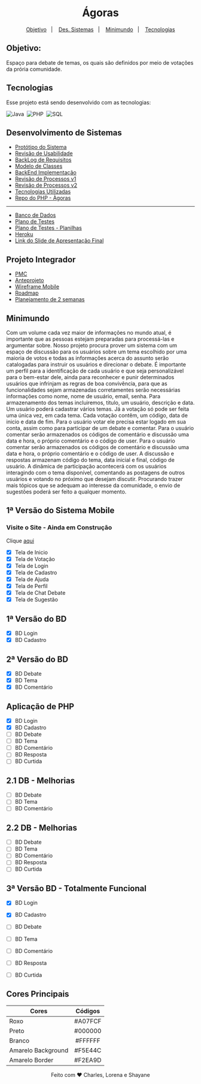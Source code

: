 <h1 align="center">Ágoras</h1>

<p align="center">
  <a href="#objetivo">Objetivo</a>&nbsp;&nbsp;&nbsp;|&nbsp;&nbsp;&nbsp;
  <a href="#desenvolvimento-de-sistemas">Des. Sistemas</a>&nbsp;&nbsp;&nbsp;|&nbsp;&nbsp;&nbsp;
  <a href="#minimundo">Minimundo</a>&nbsp;&nbsp;&nbsp;|&nbsp;&nbsp;&nbsp;
  <a href="#tecnologias">Tecnologias</a>
</p>

## Objetivo:

Espaço para debate de temas, os quais são definidos por meio de votações da prória comunidade.

## Tecnologias

Esse projeto está sendo desenvolvido com as tecnologias:

![Java](https://img.shields.io/badge/-Java-0000AA?style=for-the-badge&logo=java&logoColor=java)&nbsp;
![PHP](https://img.shields.io/badge/-PHP-000000?style=for-the-badge&logo=PHP&logoColor=PHP)&nbsp;
![SQL](https://IMG.shields.io/badge/-SQL-FFA500?style=for-the-badge&logo=SQL&logoColor=SQL)


## Desenvolvimento de Sistemas

- [Protótipo do Sistema](https://docs.google.com/presentation/d/1FH3wKA5VDobz2nH1XQn04hySsuKiL8jbI8FPiBvk_LE/edit#slide=id.p)
- [Revisão de Usabilidade](https://docs.google.com/presentation/d/1BM7qXLzoxKnBRL-9RGgnqd7QCGWWeyt0OJdPmUYGb3Q/edit)
- [BackLog de Requisitos](https://docs.google.com/presentation/d/1jW-Cbx0AoiGDH5Zu0EbL8PuKjo8sWQ3KjcSkikphRSc/edit#slide=id.p)
- [Modelo de Classes](https://docs.google.com/presentation/d/1rSS3tW8vCOB5hSUD1Azbey_I8t6m8jFMYslBQ8r2H8U/edit#slide=id.p)
- [BackEnd Implementação](https://docs.google.com/presentation/d/1pRx8cqCIQn6nVzLVvfFIHzXtZ5J4ZK475541Z77xluU/edit#slide=id.gfa72e7d6c2_2_0)
- [Revisão de Processos v1](https://docs.google.com/presentation/d/133IfI67cq-7Sj4LR1dAW5jw1gj282Ig837o0iHb-mb4/edit#slide=id.ge950579e59_0_10)
- [Revisão de Processos v2](https://docs.google.com/presentation/d/1beIUpdqfJ5grQQnkaybq7MH6IiO03DcXGD5vRNSf-ss/edit#slide=id.gfbcbaff1bc_0_54)
- [Tecnologias Utilizadas](https://docs.google.com/presentation/d/13NfGg9uX6wDPxrB7n9dv4xdxGMuL1fZP8dORHts2kFE/edit#slide=id.geb0675a293_0_122)
- [Repo do PHP - Àgoras](https://github.com/IAteYourKookie/AgorasWeb)

---

- [Banco de Dados](https://docs.google.com/presentation/d/1CrR9VVsL2LR1gIJw46n70WQc1p43m60OOj6Z2XKNYRA/edit#slide=id.p)
- [Plano de Testes](https://docs.google.com/presentation/d/1tsIXb40ynTqoQFKlGAo_cO3eGclcIdoxulUQfdy-2ro/edit#slide=id.p)
- [Plano de Testes - Planilhas](https://docs.google.com/spreadsheets/d/1hlJXMdrNZN33beMeTxheXadmKp976s1fFt3Wjw2Snd8/edit#gid=0)
- [Heroku](https://projdebate.herokuapp.com/)
- [Link do Slide de Apresentação Final](https://www.canva.com/design/DAEytEvEzT4/kCMNyqI13qptof5KkiZd3Q/view?utm_content=DAEytEvEzT4&utm_campaign=designshare&utm_medium=link&utm_source=sharebutton)

## Projeto Integrador

- [PMC](https://docs.google.com/presentation/d/16kT38kjHIuf2yD1MX85rqYa5F9df-fTbPv3vTfjTOHM/edit#slide=id.ge20873777b_0_0)
- [Anteprojeto](https://docs.google.com/document/d/1fuNOEOHj0LNzbvmBoJK5MR2G2ofqRloSDvxdeDUlo48/edit)
- [Wireframe Mobile](https://docs.google.com/presentation/d/1FH3wKA5VDobz2nH1XQn04hySsuKiL8jbI8FPiBvk_LE/edit#slide=id.gfcc268c88d_0_180)
- [Roadmap](https://docs.google.com/presentation/d/18BQcBQpc58xfuZgjkS-_zyzDlwWoOK4J3MBIofsjHAo/edit#slide=id.p)
- [Planejamento de 2 semanas](https://docs.google.com/presentation/d/1HCZcKTDFiOLWNo3-g1Tg_H0uJ6kc4tJNJN0-eRCLJM4/edit#slide=id.p)


## Minimundo

Com um volume cada vez maior de informações no mundo atual, é importante que as pessoas estejam preparadas para processá-las e argumentar sobre. Nosso projeto procura prover um sistema com um espaço de discussão para os usuários sobre um tema escolhido por uma maioria de votos e todas as informações acerca do assunto serão catalogadas para instruir os usuários e direcionar o debate. É importante um perfil para a identificação de cada usuário e que seja personalizável para o bem-estar dele, ainda para reconhecer e punir determinados usuários que infrinjam as regras de boa convivência, para que as funcionalidades sejam armazenadas corretamentes serão necessárias informações como nome, nome de usuário, email, senha. Para armazenamento dos temas incluiremos, titulo, um usuário, descrição e data. Um usuário poderá cadastrar vários temas. Já a votação só pode ser feita uma única vez, em cada tema. Cada votação contêm, um código, data de inicio e data de fim. Para o usuário votar ele precisa estar logado em sua conta, assim como para participar de um debate e comentar. Para o usuário comentar serão armazenados os códigos de comentário e discussão uma data e hora, o próprio comentário e o código de user. Para o usuário comentar serão armazenados os códigos de comentário e discussão uma data e hora, o próprio comentário e o código de user. A discussão e respostas armazenam código do tema, data inicial e final, código de usuário. A dinâmica de participação acontecerá com os usuários interagindo com o tema disponível, comentando as postagens de outros usuários e votando no próximo que desejam discutir. Procurando trazer mais tópicos que se adequam ao interesse da comunidade, o envio de sugestões poderá ser feito a qualquer momento.

## 1ª Versão do Sistema Mobile

### Visite o Site - Ainda em Construção
Clique [aqui]()

- [x] Tela de Inicio
- [x] Tela de Votação
- [x] Tela de Login
- [x] Tela de Cadastro
- [x] Tela de Ajuda
- [x] Tela de Perfil
- [x] Tela de Chat Debate
- [x] Tela de Sugestão

## 1ª Versão do BD 

- [x] BD Login
- [x] BD Cadastro

## 2ª Versão do BD
- [x] BD Debate
- [x] BD Tema
- [x] BD Comentário 

## Aplicação de PHP
- [x] BD Login
- [x] BD Cadastro
- [ ] BD Debate
- [ ] BD Tema
- [ ] BD Comentário 
- [ ] BD Resposta 
- [ ] BD Curtida

## 2.1 DB - Melhorias
- [ ] BD Debate
- [ ] BD Tema
- [ ] BD Comentário 

## 2.2 DB - Melhorias 
- [ ] BD Debate
- [ ] BD Tema
- [ ] BD Comentário 
- [ ] BD Resposta 
- [ ] BD Curtida

## 3ª Versão BD - Totalmente Funcional 
- [x] BD Login
- [x] BD Cadastro
- [ ] BD Debate
- [ ] BD Tema
- [ ] BD Comentário 
- [ ] BD Resposta 
- [ ] BD Curtida


## Cores Principais

| Cores              | Códigos |
| ------------------ | :-----: |
| Roxo               | #A07FCF |
| Preto              | #000000 |
| Branco             | #FFFFFF |
| Amarelo Background | #F5E44C |
| Amarelo Border     | #F2EA9D |

<p align="center">
Feito com ♥ Charles, Lorena e Shayane 
</p>
